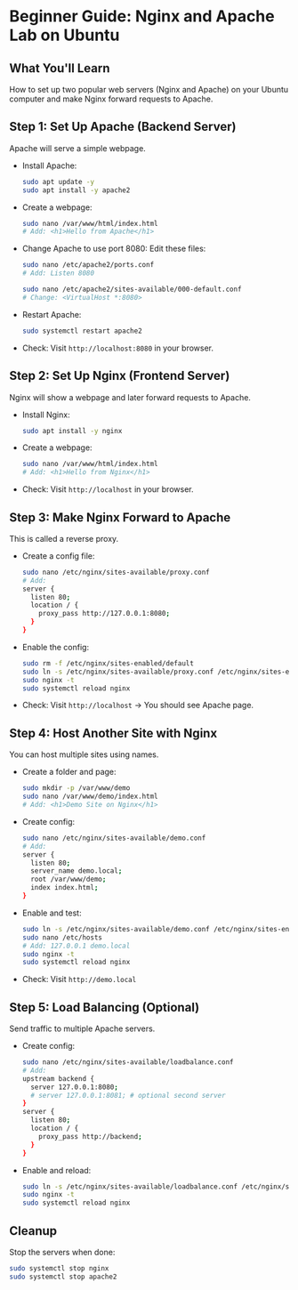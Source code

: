 
# Beginner Guide: Nginx and Apache Lab on Ubuntu

## What You'll Learn
How to set up two popular web servers (Nginx and Apache) on your Ubuntu computer and make Nginx forward requests to Apache.

## Step 1: Set Up Apache (Backend Server)
Apache will serve a simple webpage.
- Install Apache:
  ```bash
  sudo apt update -y
  sudo apt install -y apache2
  ```
- Create a webpage:
  ```bash
  sudo nano /var/www/html/index.html
  # Add: <h1>Hello from Apache</h1>
  ```
- Change Apache to use port 8080:
  Edit these files:
  ```bash
  sudo nano /etc/apache2/ports.conf
  # Add: Listen 8080

  sudo nano /etc/apache2/sites-available/000-default.conf
  # Change: <VirtualHost *:8080>
  ```
- Restart Apache:
  ```bash
  sudo systemctl restart apache2
  ```
- Check: Visit `http://localhost:8080` in your browser.

## Step 2: Set Up Nginx (Frontend Server)
Nginx will show a webpage and later forward requests to Apache.
- Install Nginx:
  ```bash
  sudo apt install -y nginx
  ```
- Create a webpage:
  ```bash
  sudo nano /var/www/html/index.html
  # Add: <h1>Hello from Nginx</h1>
  ```
- Check: Visit `http://localhost` in your browser.

## Step 3: Make Nginx Forward to Apache
This is called a reverse proxy.
- Create a config file:
  ```bash
  sudo nano /etc/nginx/sites-available/proxy.conf
  # Add:
  server {
    listen 80;
    location / {
      proxy_pass http://127.0.0.1:8080;
    }
  }
  ```
- Enable the config:
  ```bash
  sudo rm -f /etc/nginx/sites-enabled/default
  sudo ln -s /etc/nginx/sites-available/proxy.conf /etc/nginx/sites-enabled/
  sudo nginx -t
  sudo systemctl reload nginx
  ```
- Check: Visit `http://localhost` → You should see Apache page.

## Step 4: Host Another Site with Nginx
You can host multiple sites using names.
- Create a folder and page:
  ```bash
  sudo mkdir -p /var/www/demo
  sudo nano /var/www/demo/index.html
  # Add: <h1>Demo Site on Nginx</h1>
  ```
- Create config:
  ```bash
  sudo nano /etc/nginx/sites-available/demo.conf
  # Add:
  server {
    listen 80;
    server_name demo.local;
    root /var/www/demo;
    index index.html;
  }
  ```
- Enable and test:
  ```bash
  sudo ln -s /etc/nginx/sites-available/demo.conf /etc/nginx/sites-enabled/
  sudo nano /etc/hosts
  # Add: 127.0.0.1 demo.local
  sudo nginx -t
  sudo systemctl reload nginx
  ```
- Check: Visit `http://demo.local`

## Step 5: Load Balancing (Optional)
Send traffic to multiple Apache servers.
- Create config:
  ```bash
  sudo nano /etc/nginx/sites-available/loadbalance.conf
  # Add:
  upstream backend {
    server 127.0.0.1:8080;
    # server 127.0.0.1:8081; # optional second server
  }
  server {
    listen 80;
    location / {
      proxy_pass http://backend;
    }
  }
  ```
- Enable and reload:
  ```bash
  sudo ln -s /etc/nginx/sites-available/loadbalance.conf /etc/nginx/sites-enabled/
  sudo nginx -t
  sudo systemctl reload nginx
  ```

## Cleanup
Stop the servers when done:
```bash
sudo systemctl stop nginx
sudo systemctl stop apache2
```
